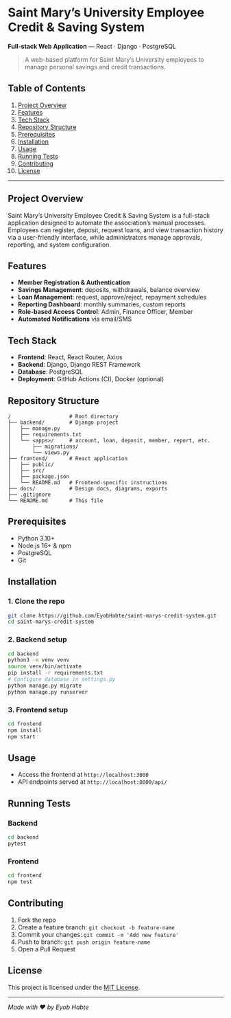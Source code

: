 # Saint Mary’s University Employee Credit & Saving System

**Full-stack Web Application** — React · Django · PostgreSQL

> A web-based platform for Saint Mary’s University employees to manage personal savings and credit transactions.


## Table of Contents
1. [Project Overview](#project-overview)
2. [Features](#features)
3. [Tech Stack](#tech-stack)
4. [Repository Structure](#repository-structure)
5. [Prerequisites](#prerequisites)
6. [Installation](#installation)
7. [Usage](#usage)
8. [Running Tests](#running-tests)
9. [Contributing](#contributing)
10. [License](#license)

---

## Project Overview
Saint Mary’s University Employee Credit & Saving System is a full-stack application designed to automate the association’s manual processes. Employees can register, deposit, request loans, and view transaction history via a user-friendly interface, while administrators manage approvals, reporting, and system configuration.

## Features
- **Member Registration & Authentication**
- **Savings Management**: deposits, withdrawals, balance overview
- **Loan Management**: request, approve/reject, repayment schedules
- **Reporting Dashboard**: monthly summaries, custom reports
- **Role-based Access Control**: Admin, Finance Officer, Member
- **Automated Notifications** via email/SMS

## Tech Stack
- **Frontend**: React, React Router, Axios
- **Backend**: Django, Django REST Framework
- **Database**: PostgreSQL
- **Deployment**: GitHub Actions (CI), Docker (optional)

## Repository Structure
```
/                   # Root directory
├── backend/        # Django project
│   ├── manage.py
│   ├── requirements.txt
│   └── <apps>/     # account, loan, deposit, member, report, etc.
│       ├── migrations/
│       └── views.py
├── frontend/       # React application
│   ├── public/
│   ├── src/
│   ├── package.json
│   └── README.md   # Frontend-specific instructions
├── docs/           # Design docs, diagrams, exports
├── .gitignore
└── README.md       # This file
```

## Prerequisites
- Python 3.10+  
- Node.js 16+ & npm  
- PostgreSQL  
- Git  

## Installation

### 1. Clone the repo
```bash
git clone https://github.com/EyobHabte/saint-marys-credit-system.git
cd saint-marys-credit-system
```

### 2. Backend setup
```bash
cd backend
python3 -m venv venv
source venv/bin/activate
pip install -r requirements.txt
# Configure database in settings.py
python manage.py migrate
python manage.py runserver
```

### 3. Frontend setup
```bash
cd frontend
npm install
npm start
```

## Usage
- Access the frontend at `http://localhost:3000`  
- API endpoints served at `http://localhost:8000/api/`  

## Running Tests
### Backend
```bash
cd backend
pytest
```

### Frontend
```bash
cd frontend
npm test
```

## Contributing
1. Fork the repo  
2. Create a feature branch: `git checkout -b feature-name`  
3. Commit your changes: `git commit -m 'Add new feature'`  
4. Push to branch: `git push origin feature-name`  
5. Open a Pull Request

## License
This project is licensed under the [MIT License](LICENSE).  

---

*Made with ♥ by Eyob Habte*

